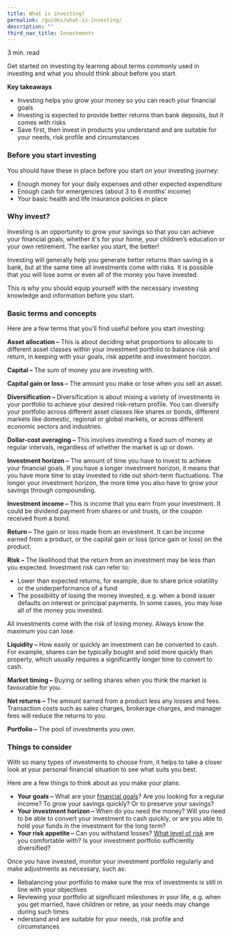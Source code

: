 ```yaml
---
title: What is investing?
permalink: /guides/what-is-investing/
description: ""
third_nav_title: Investments
---
```

3 min. read

Get started on investing by learning about terms commonly used in investing and what you should think about before you start.

**Key takeaways**

*   Investing helps you grow your money so you can reach your financial goals
*   Investing is expected to provide better returns than bank deposits, but it comes with risks
*   Save first, then invest in products you understand and are suitable for your needs, risk profile and circumstances

### Before you start investing

You should have these in place before you start on your investing journey:  

*   Enough money for your daily expenses and other expected expenditure
*   Enough cash for emergencies (about 3 to 6 months’ income)
*   Your basic health and life insurance policies in place

### Why invest?

Investing is an opportunity to grow your savings so that you can achieve your financial goals, whether it's for your home, your children’s education or your own retirement. The earlier you start, the better!

Investing will generally help you generate better returns than saving in a bank, but at the same time all investments come with risks. It is possible that you will lose some or even all of the money you have invested.

This is why you should equip yourself with the necessary investing knowledge and information before you start.

### Basic terms and concepts

Here are a few terms that you'll find useful before you start investing:

**Asset allocation –** This is about deciding what proportions to allocate to different asset classes within your investment portfolio to balance risk and return, in keeping with your goals, risk appetite and investment horizon.

**Capital –** The sum of money you are investing with.

**Capital gain or loss –** The amount you make or lose when you sell an asset.

**Diversification –** Diversification is about mixing a variety of investments in your portfolio to achieve your desired risk-return profile. You can diversify your portfolio across different asset classes like shares or bonds, different markets like domestic, regional or global markets, or across different economic sectors and industries.

**Dollar-cost averaging –** This involves investing a fixed sum of money at regular intervals, regardless of whether the market is up or down.

**Investment horizon –** The amount of time you have to invest to achieve your financial goals. If you have a longer investment horizon, it means that you have more time to stay invested to ride out short-term fluctuations. The longer your investment horizon, the more time you also have to grow your savings through compounding.

**Investment income –** This is income that you earn from your investment. It could be dividend payment from shares or unit trusts, or the coupon received from a bond.

**Return –** The gain or loss made from an investment. It can be income earned from a product, or the capital gain or loss (price gain or loss) on the product.

**Risk –** The likelihood that the return from an investment may be less than you expected. Investment risk can refer to:

*   Lower than expected returns, for example, due to share price volatility or the underperformance of a fund
*   The possibility of losing the money invested, e.g. when a bond issuer defaults on interest or principal payments. In some cases, you may lose all of the money you invested.

All investments come with the risk of losing money. Always know the maximum you can lose.

**Liquidity –** How easily or quickly an investment can be converted to cash. For example, shares can be typically bought and sold more quickly than property, which usually requires a significantly longer time to convert to cash.

**Market timing –** Buying or selling shares when you think the market is favourable for you.

**Net returns –** The amount earned from a product less any losses and fees. Transaction costs such as sales charges, brokerage charges, and manager fees will reduce the returns to you.

**Portfolio –** The pool of investments you own.

### Things to consider

With so many types of investments to choose from, it helps to take a closer look at your personal financial situation to see what suits you best.

Here are a few things to think about as you make your plans:

*   **Your goals –** What are your [financial goals](/guides/financial-goals-at-different-life-stages)? Are you looking for a regular income? To grow your savings quickly? Or to preserve your savings?
*   **Your investment horizon –** When do you need the money? Will you need to be able to convert your investment to cash quickly, or are you able to hold your funds in the investment for the long term?
*   **Your risk appetite –** Can you withstand losses? [What level of risk](/guides/managing-investment-risk) are you comfortable with? Is your investment portfolio sufficiently diversified?

Once you have invested, monitor your investment portfolio regularly and make adjustments as necessary, such as:

*   Rebalancing your portfolio to make sure the mix of investments is still in line with your objectives
*   Reviewing your portfolio at significant milestones in your life, e.g. when you get married, have children or retire, as your needs may change during such times
*   nderstand and are suitable for your needs, risk profile and circumstances